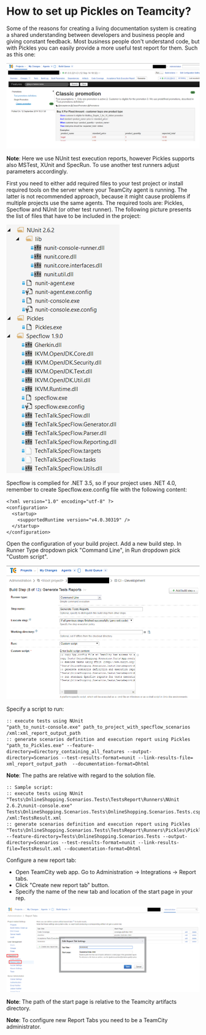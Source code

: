 # How to set up Pickles on Teamcity?

Some of the reasons for creating a living documentation system is creating a shared understanding between developers and business people and giving constant feedback. Most business people don't understand code, but with Pickles you can easily provide a more useful test report for them. Such as this one:

![](img/TeamCityHowTo/scenarios_teamcity.PNG)

**Note**: Here we use NUnit test execution reports, however Pickles supports also MSTest, XUnit and SpecRun. To use another test runners adjust parameters accordingly.

First you need to either add required files to your test project or install required tools on the server where your TeamCity agent is running. The latter is not recommended approach, because it might cause problems if multiple projects use the same agents.
The required tools are: Pickles, Specflow and NUnit (or other test runner).
The following picture presents the list of files that have to be included in the project:

![](img/TeamCityHowTo/required_files.png)

Specflow is complied for .NET 3.5, so if your project uses .NET 4.0, remember to create Specflow.exe.config file with the following content:


    <?xml version="1.0" encoding="utf-8" ?>
    <configuration>
      <startup>
        <supportedRuntime version="v4.0.30319" />
      </startup>
    </configuration>

Open the configuration of your build project. Add a new build step.
In Runner Type dropdown pick "Command Line", in Run dropdown pick "Custom script".

![](img/TeamCityHowTo/test_reports.PNG)

Specify a script to run:

    :: execute tests using NUnit
    "path_to_nunit-console.exe" path_to_project_with_specflow_scenarios /xml:xml_report_output_path
    :: generate scenarios definition and execution report using Pickles
    "path_to_Pickles.exe" --feature-directory=directory_containing_all_features --output-directory=Scenarios --test-results-format=nunit --link-results-file= xml_report_output_path  --documentation-format=Dhtml

**Note**: The paths are relative with regard to the solution file.

    :: Sample script:
    :: execute tests using NUnit
    "Tests\OnlineShopping.Scenarios.Tests\TestsReport\Runners\NUnit 2.6.2\nunit-console.exe" Tests\OnlineShopping.Scenarios.Tests\OnlineShopping.Scenarios.Tests.csproj /xml:TestsResult.xml
    :: generate scenarios definition and execution report using Pickles
    "Tests\OnlineShopping.Scenarios.Tests\TestsReport\Runners\Pickles\Pickles.exe" --feature-directory=Tests\OnlineShopping.Scenarios.Tests --output-directory=Scenarios --test-results-format=nunit --link-results-file=TestsResult.xml --documentation-format=Dhtml

Configure a new report tab:

* Open TeamCity web app. Go to Administration -> Integrations -> Report tabs.
* Click "Create new report tab" button.
* Specify the name of the new tab and location of the start page in your rep.

![](img/TeamCityHowTo/report_config.PNG)

**Note**: The path of the start page is relative to the Teamcity artifacts directory.

**Note**: To configure new Report Tabs you need to be a TeamCity administrator.
